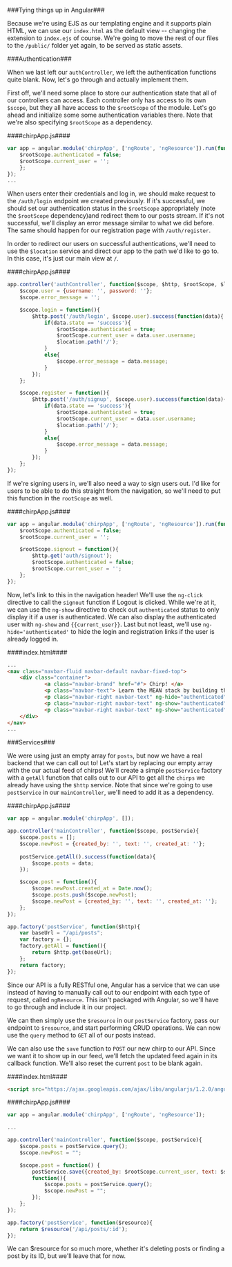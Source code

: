 ###Tying things up in Angular###

Because we're using EJS as our templating engine and it supports plain HTML, we can use our `index.html` as the default view -- changing the extension to `index.ejs` of course. We're going to move the rest of our files to the `/public/` folder yet again, to be served as static assets.

###Authentication###

When we last left our `authController`, we left the authentication functions quite blank. Now, let's go through and actually implement them.

First off, we'll need some place to store our authentication state that all of our controllers can access. Each controller only has access to its own `$scope`, but they all have access to the `$rootScope` of the module. Let's go ahead and initialize some some authentication variables there. Note that we're also specifying `$rootScope` as a dependency.

####chirpApp.js####
```javascript
var app = angular.module('chirpApp', ['ngRoute', 'ngResource']).run(function($rootScope) {
	$rootScope.authenticated = false;
	$rootScope.current_user = '';
	};
});
...
```

When users enter their credentials and log in, we should make request to the `/auth/login` endpoint we created previously. If it's successful, we should set our authentication status in the `$rootScope` appropriately (note the `$rootScope` dependency)and redirect them to our posts stream. If it's not successful, we'll display an error message similar to what we did before. The same should happen for our registration page with `/auth/register`.

In order to redirect our users on successful authentications, we'll need to use the `$location` service and direct our app to the path we'd like to go to. In this case, it's just our main view at `/`.

####chirpApp.js####
```javascript
app.controller('authController', function($scope, $http, $rootScope, $location){
	$scope.user = {username: '', password: ''};
	$scope.error_message = '';

	$scope.login = function(){
		$http.post('/auth/login', $scope.user).success(function(data){
			if(data.state == 'success'){
				$rootScope.authenticated = true;
				$rootScope.current_user = data.user.username;
				$location.path('/');
			}
			else{
				$scope.error_message = data.message;
			}
		});
	};

	$scope.register = function(){
		$http.post('/auth/signup', $scope.user).success(function(data){
			if(data.state == 'success'){
				$rootScope.authenticated = true;
				$rootScope.current_user = data.user.username;
				$location.path('/');
			}
			else{
				$scope.error_message = data.message;
			}
		});
	};
});
```
If we're signing users in, we'll also need a way to sign users out. I'd like for users to be able to do this straight from the navigation, so we'll need to put this function in the `rootScope` as well. 

####chirpApp.js####
```javascript
var app = angular.module('chirpApp', ['ngRoute', 'ngResource']).run(function($http, $rootScope) {
	$rootScope.authenticated = false;
	$rootScope.current_user = '';

	$rootScope.signout = function(){
		$http.get('auth/signout');
		$rootScope.authenticated = false;
		$rootScope.current_user = '';
	};
});
```

Now, let's link to this in the navigation header! We'll use the `ng-click` directive to call the `signout` function if Logout is clicked. While we're at it, we can use the `ng-show` directive to check out `authenticated` status to only display it if a user is authenticated. We can also display the authenticated user with `ng-show` and `{{current_user}}`. Last but not least, we'll use `ng-hide='authenticated'` to hide the login and registration links if the user is already logged in.

####index.html####
```html
...
<nav class="navbar-fluid navbar-default navbar-fixed-top">
	<div class="container">
			<a class="navbar-brand" href="#"> Chirp! </a>
			<p class="navbar-text"> Learn the MEAN stack by building this tiny app</p>
			<p class="navbar-right navbar-text" ng-hide="authenticated"><a href="#/login">Login</a> or <a href="#/signup">Register</a></p>
			<p class="navbar-right navbar-text" ng-show="authenticated"><a href="#" ng-click="signout()">Logout</a></p>
			<p class="navbar-right navbar-text" ng-show="authenticated">Signed in as {{current_user}}</p>
	</div>
</nav>
...
```


###Services###

We were using just an empty array for `posts`, but now we have a real backend that we can call out to! Let's start by replacing our empty array with the our actual feed of chirps! We'll create a simple `postService` factory with a `getAll` function that calls out to our API to get all the `chirps` we already have using the `$http` service. Note that since we're going to use `postService` in our `mainController`, we'll need to add it as a dependency. 

####chirpApp.js####
```javascript
var app = angular.module('chirpApp', []);

app.controller('mainController', function($scope, postServie){
	$scope.posts = [];
	$scope.newPost = {created_by: '', text: '', created_at: ''};
	
	postService.getAll().success(function(data){
		$scope.posts = data;
	});

	$scope.post = function(){
		$scope.newPost.created_at = Date.now();
		$scope.posts.push($scope.newPost);
		$scope.newPost = {created_by: '', text: '', created_at: ''};
	};
});

app.factory('postService', function($http){
	var baseUrl = "/api/posts";
	var factory = {};
	factory.getAll = function(){
		return $http.get(baseUrl);
	};
	return factory;
});
```

Since our API is a fully RESTful one, Angular has a service that we can use instead of having to manually call out to our endpoint with each type of request, called `ngResource`. This isn't packaged with Angular, so we'll have to go through and  include it in our project.

We can then simply use the `$resource` in our `postService` factory, pass our endpoint to `$resource`, and start performing CRUD operations. We can now use the `query` method to `GET` all of our posts instead. 

We can also use the `save` function to `POST` our new chirp to our API. Since we want it to show up in our feed, we'll fetch the updated feed again in its callback function. We'll also reset the current `post` to be blank again.

####index.html####
```html
<script src="https://ajax.googleapis.com/ajax/libs/angularjs/1.2.0/angular-resource.js"></script>
```

####chirpApp.js####
```javascript
var app = angular.module('chirpApp', ['ngRoute', 'ngResource']);

...

app.controller('mainController', function($scope, postService){
	$scope.posts = postService.query();
	$scope.newPost = "";

	$scope.post = function() {
		postService.save({created_by: $rootScope.current_user, text: $scope.newPost, created_at: Date.now()}, 
		function(){
			$scope.posts = postService.query();
			$scope.newPost = "";	
		});
	};
});

app.factory('postService', function($resource){
	return $resource('/api/posts/:id');
});
```

We can $resource for so much more, whether it's deleting posts or finding a post by its ID, but we'll leave that for now.